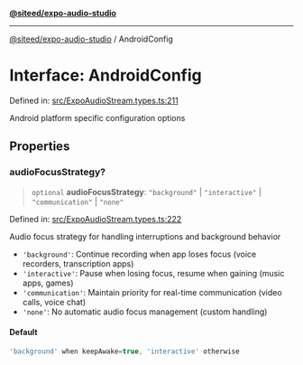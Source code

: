 [**@siteed/expo-audio-studio**](../README.md)

***

[@siteed/expo-audio-studio](../README.md) / AndroidConfig

# Interface: AndroidConfig

Defined in: [src/ExpoAudioStream.types.ts:211](https://github.com/deeeed/expo-audio-stream/blob/7b07755001ee12fbd6e31851daf59b90f4897232/packages/expo-audio-studio/src/ExpoAudioStream.types.ts#L211)

Android platform specific configuration options

## Properties

### audioFocusStrategy?

> `optional` **audioFocusStrategy**: `"background"` \| `"interactive"` \| `"communication"` \| `"none"`

Defined in: [src/ExpoAudioStream.types.ts:222](https://github.com/deeeed/expo-audio-stream/blob/7b07755001ee12fbd6e31851daf59b90f4897232/packages/expo-audio-studio/src/ExpoAudioStream.types.ts#L222)

Audio focus strategy for handling interruptions and background behavior

- `'background'`: Continue recording when app loses focus (voice recorders, transcription apps)
- `'interactive'`: Pause when losing focus, resume when gaining (music apps, games)
- `'communication'`: Maintain priority for real-time communication (video calls, voice chat)
- `'none'`: No automatic audio focus management (custom handling)

#### Default

```ts
'background' when keepAwake=true, 'interactive' otherwise
```
